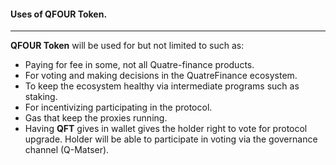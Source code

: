#### Uses of **QFOUR Token**.
------------------------------

**QFOUR Token** will be used for but not limited to such as:
- Paying for fee in some, not all Quatre-finance products.
- For voting and making decisions in the QuatreFinance ecosystem.
- To keep the ecosystem healthy via intermediate programs such as staking.
- For incentivizing participating in the protocol.
- Gas that keep the proxies running.
- Having **QFT** gives in wallet gives the holder right to vote for protocol upgrade. Holder will be able to participate in voting via the governance channel (Q-Matser). 
